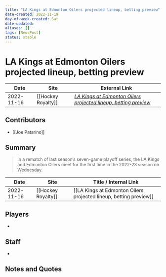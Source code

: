 ```yaml
---
title: "LA Kings at Edmonton Oilers projected lineup, betting preview"
date-created: 2022-11-19
day-of-week-created: Sat
date-updated: 
aliases: []
tags: [NewsPost]
status: stable
---
```


# LA Kings at Edmonton Oilers projected lineup, betting preview

| Date       | Site             | External Link                                                                                                                                                         |
| ---------- | ---------------- | --------------------------------------------------------------------------------------------------------------------------------------------------------------------- |
| 2022-11-16 | [[Hockey Royalty]] | [*LA Kings at Edmonton Oilers projected lineup, betting preview*](https://hockeyroyalty.com/2022/11/16/la-kings-at-edmonton-oilers-projected-lineup-betting-preview/) |

## Contributors
- [[Joe Patarino]]

## Summary
> In a rematch of last season’s seven-game playoff series, the LA Kings and Edmonton Oilers meet for the first time in the 2022-23 season on Wednesday.

| Date       | Site               | Title / Internal Link                                             |
| ---------- | ------------------ | ----------------------------------------------------------------- |
| 2022-11-16 | [[Hockey Royalty]] | [[LA Kings at Edmonton Oilers projected lineup, betting preview]] |

## Players
- 

## Staff
- 

## Notes and Quotes
> 


